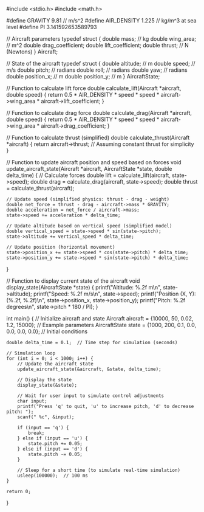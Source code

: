 #include <stdio.h>
#include <math.h>

#define GRAVITY 9.81 // m/s^2
#define AIR_DENSITY 1.225 // kg/m^3 at sea level
#define PI 3.141592653589793

// Aircraft parameters
typedef struct {
    double mass;       // kg
    double wing_area;  // m^2
    double drag_coefficient;
    double lift_coefficient;
    double thrust;     // N (Newtons)
} Aircraft;

// State of the aircraft
typedef struct {
    double altitude;  // m
    double speed;     // m/s
    double pitch;     // radians
    double roll;      // radians
    double yaw;       // radians
    double position_x; // m
    double position_y; // m
} AircraftState;

// Function to calculate lift force
double calculate_lift(Aircraft *aircraft, double speed) {
    return 0.5 * AIR_DENSITY * speed * speed * aircraft->wing_area * aircraft->lift_coefficient;
}

// Function to calculate drag force
double calculate_drag(Aircraft *aircraft, double speed) {
    return 0.5 * AIR_DENSITY * speed * speed * aircraft->wing_area * aircraft->drag_coefficient;
}

// Function to calculate thrust (simplified)
double calculate_thrust(Aircraft *aircraft) {
    return aircraft->thrust; // Assuming constant thrust for simplicity
}

// Function to update aircraft position and speed based on forces
void update_aircraft_state(Aircraft *aircraft, AircraftState *state, double delta_time) {
    // Calculate forces
    double lift = calculate_lift(aircraft, state->speed);
    double drag = calculate_drag(aircraft, state->speed);
    double thrust = calculate_thrust(aircraft);

    // Update speed (simplified physics: thrust - drag - weight)
    double net_force = thrust - drag - aircraft->mass * GRAVITY;
    double acceleration = net_force / aircraft->mass;
    state->speed += acceleration * delta_time;

    // Update altitude based on vertical speed (simplified model)
    double vertical_speed = state->speed * sin(state->pitch);
    state->altitude += vertical_speed * delta_time;

    // Update position (horizontal movement)
    state->position_x += state->speed * cos(state->pitch) * delta_time;
    state->position_y += state->speed * sin(state->pitch) * delta_time;
}

// Function to display current state of the aircraft
void display_state(AircraftState *state) {
    printf("Altitude: %.2f m\n", state->altitude);
    printf("Speed: %.2f m/s\n", state->speed);
    printf("Position (X, Y): (%.2f, %.2f)\n", state->position_x, state->position_y);
    printf("Pitch: %.2f degrees\n", state->pitch * 180 / PI);
}

int main() {
    // Initialize aircraft and state
    Aircraft aircraft = {10000, 50, 0.02, 1.2, 15000};  // Example parameters
    AircraftState state = {1000, 200, 0.1, 0.0, 0.0, 0.0, 0.0};  // Initial conditions

    double delta_time = 0.1;  // Time step for simulation (seconds)

    // Simulation loop
    for (int i = 0; i < 1000; i++) {
        // Update the aircraft state
        update_aircraft_state(&aircraft, &state, delta_time);

        // Display the state
        display_state(&state);

        // Wait for user input to simulate control adjustments
        char input;
        printf("Press 'q' to quit, 'u' to increase pitch, 'd' to decrease pitch: ");
        scanf(" %c", &input);

        if (input == 'q') {
            break;
        } else if (input == 'u') {
            state.pitch += 0.05;
        } else if (input == 'd') {
            state.pitch -= 0.05;
        }

        // Sleep for a short time (to simulate real-time simulation)
        usleep(100000);  // 100 ms
    }

    return 0;
}

